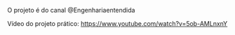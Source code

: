 O projeto é do canal @Engenhariaentendida

Vídeo do projeto prático: https://www.youtube.com/watch?v=5ob-AMLnxnY

